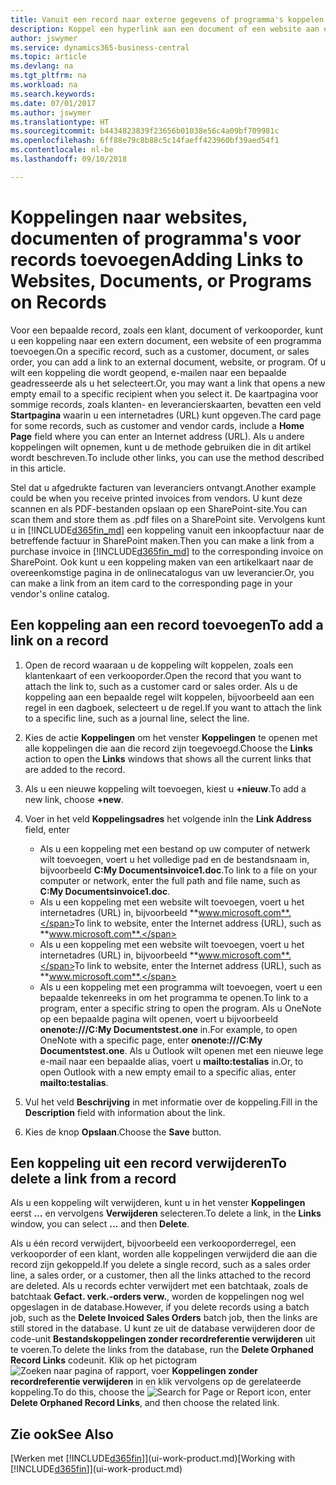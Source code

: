 ```yaml
---
title: Vanuit een record naar externe gegevens of programma's koppelen | Microsoft Docs
description: Koppel een hyperlink aan een document of een website aan een bepaalde record, zoals een klant of document.
author: jswymer
ms.service: dynamics365-business-central
ms.topic: article
ms.devlang: na
ms.tgt_pltfrm: na
ms.workload: na
ms.search.keywords: 
ms.date: 07/01/2017
ms.author: jswymer
ms.translationtype: HT
ms.sourcegitcommit: b4434823839f23656b01038e56c4a09bf709981c
ms.openlocfilehash: 6ff88e79c8b88c5c14faeff423960bf39aed54f1
ms.contentlocale: nl-be
ms.lasthandoff: 09/10/2018

---
```

# <a name="adding-links-to-websites-documents-or-programs-on-records"></a><span data-ttu-id="73a2d-103">Koppelingen naar websites, documenten of programma's voor records toevoegen</span><span class="sxs-lookup"><span data-stu-id="73a2d-103">Adding Links to Websites, Documents, or Programs on Records</span></span>
<span data-ttu-id="73a2d-104">Voor een bepaalde record, zoals een klant, document of verkooporder, kunt u een koppeling naar een extern document, een website of een programma toevoegen.</span><span class="sxs-lookup"><span data-stu-id="73a2d-104">On a specific record, such as a customer, document, or sales order, you can add a link to an external document, website, or program.</span></span> <span data-ttu-id="73a2d-105">Of u wilt een koppeling die wordt geopend, e-mailen naar een bepaalde geadresseerde als u het selecteert.</span><span class="sxs-lookup"><span data-stu-id="73a2d-105">Or, you may want a link that opens a new empty email to a specific recipient when you select it.</span></span> <span data-ttu-id="73a2d-106">De kaartpagina voor sommige records, zoals klanten- en leverancierskaarten, bevatten een veld **Startpagina** waarin u een internetadres (URL) kunt opgeven.</span><span class="sxs-lookup"><span data-stu-id="73a2d-106">The card page for some records, such as customer and vendor cards, include a **Home Page** field where you can enter an Internet address (URL).</span></span> <span data-ttu-id="73a2d-107">Als u andere koppelingen wilt opnemen, kunt u de methode gebruiken die in dit artikel wordt beschreven.</span><span class="sxs-lookup"><span data-stu-id="73a2d-107">To include other links, you can use the method described in this article.</span></span>

<span data-ttu-id="73a2d-108">Stel dat u afgedrukte facturen van leveranciers ontvangt.</span><span class="sxs-lookup"><span data-stu-id="73a2d-108">Another example could be when you receive printed invoices from vendors.</span></span> <span data-ttu-id="73a2d-109">U kunt deze scannen en als PDF-bestanden opslaan op een SharePoint-site.</span><span class="sxs-lookup"><span data-stu-id="73a2d-109">You can scan them and store them as .pdf files on a SharePoint site.</span></span> <span data-ttu-id="73a2d-110">Vervolgens kunt u in [!INCLUDE[d365fin_md](includes/d365fin_md.md)] een koppeling vanuit een inkoopfactuur naar de betreffende factuur in SharePoint maken.</span><span class="sxs-lookup"><span data-stu-id="73a2d-110">Then you can make a link from a purchase invoice in [!INCLUDE[d365fin_md](includes/d365fin_md.md)] to the corresponding invoice on  SharePoint.</span></span> <span data-ttu-id="73a2d-111">Ook kunt u een koppeling maken van een artikelkaart naar de overeenkomstige pagina in de onlinecatalogus van uw leverancier.</span><span class="sxs-lookup"><span data-stu-id="73a2d-111">Or, you can make a link from an item card to the corresponding page in your vendor's online catalog.</span></span>

## <a name="to-add-a-link-on-a-record"></a><span data-ttu-id="73a2d-112">Een koppeling aan een record toevoegen</span><span class="sxs-lookup"><span data-stu-id="73a2d-112">To add a link on a record</span></span>   

1.  <span data-ttu-id="73a2d-113">Open de record waaraan u de koppeling wilt koppelen, zoals een klantenkaart of een verkooporder.</span><span class="sxs-lookup"><span data-stu-id="73a2d-113">Open the record that you want to attach the link to, such as a customer card or sales order.</span></span> <span data-ttu-id="73a2d-114">Als u de koppeling aan een bepaalde regel wilt koppelen, bijvoorbeeld aan een regel in een dagboek, selecteert u de regel.</span><span class="sxs-lookup"><span data-stu-id="73a2d-114">If you want to attach the link to a specific line, such as a journal line, select the line.</span></span>  

2.  <span data-ttu-id="73a2d-115">Kies de actie **Koppelingen** om het venster **Koppelingen** te openen met alle koppelingen die aan die record zijn toegevoegd.</span><span class="sxs-lookup"><span data-stu-id="73a2d-115">Choose the **Links** action to open the **Links** windows that shows all the current links that are added to the record.</span></span>

3. <span data-ttu-id="73a2d-116">Als u een nieuwe koppeling wilt toevoegen, kiest u **+nieuw**.</span><span class="sxs-lookup"><span data-stu-id="73a2d-116">To add a new link, choose **+new**.</span></span>

4.  <span data-ttu-id="73a2d-117">Voer in het veld **Koppelingsadres** het volgende in</span><span class="sxs-lookup"><span data-stu-id="73a2d-117">In the **Link Address** field, enter</span></span>

    -   <span data-ttu-id="73a2d-118">Als u een koppeling met een bestand op uw computer of netwerk wilt toevoegen, voert u het volledige pad en de bestandsnaam in, bijvoorbeeld **C:My Documentsinvoice1.doc**.</span><span class="sxs-lookup"><span data-stu-id="73a2d-118">To link to a file on your computer or network, enter the full path and file name, such as  **C:My Documentsinvoice1.doc**.</span></span>
    -   <span data-ttu-id="73a2d-119">Als u een koppeling met een website wilt toevoegen, voert u het internetadres (URL) in, bijvoorbeeld **www.microsoft.com**.</span><span class="sxs-lookup"><span data-stu-id="73a2d-119">To link to website, enter the Internet address (URL), such as **www.microsoft.com**.</span></span>
    -   <span data-ttu-id="73a2d-120">Als u een koppeling met een website wilt toevoegen, voert u het internetadres (URL) in, bijvoorbeeld **www.microsoft.com**.</span><span class="sxs-lookup"><span data-stu-id="73a2d-120">To link to website, enter the Internet address (URL), such as **www.microsoft.com**.</span></span>
    -   <span data-ttu-id="73a2d-121">Als u een koppeling met een programma wilt toevoegen, voert u een bepaalde tekenreeks in om het programma te openen.</span><span class="sxs-lookup"><span data-stu-id="73a2d-121">To link to a program, enter a specific string to open the program.</span></span> <span data-ttu-id="73a2d-122">Als u OneNote op een bepaalde pagina wilt openen, voert u bijvoorbeeld **onenote:///C:My Documentstest.one** in.</span><span class="sxs-lookup"><span data-stu-id="73a2d-122">For example, to open OneNote with a specific page, enter **onenote:///C:My Documentstest.one**.</span></span> <span data-ttu-id="73a2d-123">Als u Outlook wilt openen met een nieuwe lege e-mail naar een bepaalde alias, voert u **mailto:testalias** in.</span><span class="sxs-lookup"><span data-stu-id="73a2d-123">Or, to open Outlook with a new empty email to a specific alias, enter **mailto:testalias**.</span></span>  

5.  <span data-ttu-id="73a2d-124">Vul het veld **Beschrijving** in met informatie over de koppeling.</span><span class="sxs-lookup"><span data-stu-id="73a2d-124">Fill in the **Description** field with information about the link.</span></span>  

6.  <span data-ttu-id="73a2d-125">Kies de knop **Opslaan**.</span><span class="sxs-lookup"><span data-stu-id="73a2d-125">Choose the **Save** button.</span></span>  

## <a name="to-delete-a-link-from-a-record"></a><span data-ttu-id="73a2d-126">Een koppeling uit een record verwijderen</span><span class="sxs-lookup"><span data-stu-id="73a2d-126">To delete a link from a record</span></span>  

<span data-ttu-id="73a2d-127">Als u een koppeling wilt verwijderen, kunt u in het venster **Koppelingen** eerst **…** en vervolgens **Verwijderen** selecteren.</span><span class="sxs-lookup"><span data-stu-id="73a2d-127">To delete a link, in the **Links** window, you can select **...** and then **Delete**.</span></span>

<span data-ttu-id="73a2d-128">Als u één record verwijdert, bijvoorbeeld een verkooporderregel, een verkooporder of een klant, worden alle koppelingen verwijderd die aan die record zijn gekoppeld.</span><span class="sxs-lookup"><span data-stu-id="73a2d-128">If you delete a single record, such as a sales order line, a sales order, or a customer, then all the links attached to the record are deleted.</span></span> <span data-ttu-id="73a2d-129">Als u records echter verwijdert met een batchtaak, zoals de batchtaak **Gefact. verk.-orders verw.**, worden de koppelingen nog wel opgeslagen in de database.</span><span class="sxs-lookup"><span data-stu-id="73a2d-129">However, if you delete records using a batch job, such as the **Delete Invoiced Sales Orders** batch job, then the links are still stored in the database.</span></span> <span data-ttu-id="73a2d-130">U kunt ze uit de database verwijderen door de code-unit **Bestandskoppelingen zonder recordreferentie verwijderen** uit te voeren.</span><span class="sxs-lookup"><span data-stu-id="73a2d-130">To delete the links from the database, run the **Delete Orphaned Record Links** codeunit.</span></span> <span data-ttu-id="73a2d-131">Klik op het pictogram ![Zoeken naar pagina of rapport](media/ui-search/search_small.png "pictogram Zoeken naar pagina of rapport"), voer **Koppelingen zonder recordreferentie verwijderen** in en klik vervolgens op de gerelateerde koppeling.</span><span class="sxs-lookup"><span data-stu-id="73a2d-131">To do this, choose the ![Search for Page or Report](media/ui-search/search_small.png "Search for Page or Report icon") icon, enter **Delete Orphaned Record Links**, and then choose the related link.</span></span>   

<!-- ### To run delete orphaned record links  

1.  Choose the ![Search for Page or Report](media/ui-search/search_small.png "Search for Page or Report icon") icon, enter **Data Deletion**, and then choose the related link.  

2.  In the **Data Deletion** window, choose **Tasks**, and then choose **Delete Orphaned Record Links**.  -->

## <a name="see-also"></a><span data-ttu-id="73a2d-132">Zie ook</span><span class="sxs-lookup"><span data-stu-id="73a2d-132">See Also</span></span>  
<span data-ttu-id="73a2d-133">[Werken met [!INCLUDE[d365fin](includes/d365fin_md.md)]](ui-work-product.md)</span><span class="sxs-lookup"><span data-stu-id="73a2d-133">[Working with [!INCLUDE[d365fin](includes/d365fin_md.md)]](ui-work-product.md)</span></span>  

